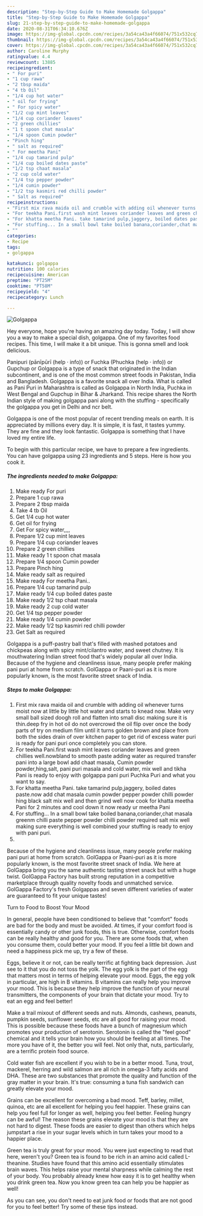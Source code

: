 ```yaml
---
description: "Step-by-Step Guide to Make Homemade Golgappa"
title: "Step-by-Step Guide to Make Homemade Golgappa"
slug: 21-step-by-step-guide-to-make-homemade-golgappa
date: 2020-08-31T06:34:10.676Z
image: https://img-global.cpcdn.com/recipes/3a54ca43a4f66074/751x532cq70/golgappa-recipe-main-photo.jpg
thumbnail: https://img-global.cpcdn.com/recipes/3a54ca43a4f66074/751x532cq70/golgappa-recipe-main-photo.jpg
cover: https://img-global.cpcdn.com/recipes/3a54ca43a4f66074/751x532cq70/golgappa-recipe-main-photo.jpg
author: Caroline Murphy
ratingvalue: 4.4
reviewcount: 13885
recipeingredient:
- " For puri"
- "1 cup rawa"
- "2 tbsp maida"
- "4 tb Oil"
- "1/4 cup hot water"
- " oil for frying"
- " For spicy water"
- "1/2 cup mint leaves"
- "1/4 cup coriander leaves"
- "2 green chillies"
- "1 t spoon chat masala"
- "1/4 spoon Cumin powder"
- "Pinch hing"
- " salt as required"
- " For meetha Pani"
- "1/4 cup tamarind pulp"
- "1/4 cup boiled dates paste"
- "1/2 tsp chaat masala"
- "2 cup cold water"
- "1/4 tsp pepper powder"
- "1/4 cumin powder"
- "1/2 tsp kasmiri red chilli powder"
- " Salt as required"
recipeinstructions:
- "First mix rava maida oil and crumble with adding oil whenever turns moist now at little by little hot water and starts to knead now. Make very small ball sized doogh roll and flatten into small disc making sure it is thin.deep fry in hot oil do not overcrowd the oil flip over once the body parts of try on medium film until it turns golden brown and place from both the sides drain of over kitchen paper to get rid of excess water puri is ready for pani puri once completely you can store."
- "For teekha Pani.first wash mint leaves coriander leaves and green chillies well.nowbland to smooth paste adding water as required transfer pani into a large bowl add chaat masala, Cumin powder powder,hing,salt, pani puri masala and cold water, mix well and tikha Pani is ready to enjoy with golgappa pani puri Puchka Puri and what you want to say."
- "For khatta meetha Pani. take tamarind pulp,jaggery, boiled dates paste.now add chat masala cumin powder pepper powder chilli powder hing black salt mix well and then grind well now cook for khatta meetha Pani for 2 minutes and cool down it now ready ur meetha Pani"
- "For stuffing... In a small bowl take boiled banana,coriander,chat masala greenm chilli paste pepper powder chilli powder required salt mix well making sure everything is well combined your stuffing is ready to enjoy with pani puri."
- ""
categories:
- Recipe
tags:
- golgappa

katakunci: golgappa 
nutrition: 100 calories
recipecuisine: American
preptime: "PT25M"
cooktime: "PT58M"
recipeyield: "4"
recipecategory: Lunch

---
```



![Golgappa](https://img-global.cpcdn.com/recipes/3a54ca43a4f66074/751x532cq70/golgappa-recipe-main-photo.jpg)

Hey everyone, hope you're having an amazing day today. Today, I will show you a way to make a special dish, golgappa. One of my favorites food recipes. This time, I will make it a bit unique. This is gonna smell and look delicious.

Panipuri (pānīpūrī (help · info)) or Fuchka (Phuchka (help · info)) or Gupchup or Golgappa is a type of snack that originated in the Indian subcontinent, and is one of the most common street foods in Pakistan, India and Bangladesh. Golgappa is a favorite snack all over India. What is called as Pani Puri in Maharashtra is called as Golgappa in North India, Puchka in West Bengal and Gupchup in Bihar &amp; Jharkand. This recipe shares the North Indian style of making golgappa pani along with the stuffing - specifically the golgappa you get in Delhi and ncr belt.

Golgappa is one of the most popular of recent trending meals on earth. It is appreciated by millions every day. It is simple, it is fast, it tastes yummy. They are fine and they look fantastic. Golgappa is something that I have loved my entire life.


To begin with this particular recipe, we have to prepare a few ingredients. You can have golgappa using 23 ingredients and 5 steps. Here is how you cook it.

<!--inarticleads1-->

##### The ingredients needed to make Golgappa:

1. Make ready  For puri
1. Prepare 1 cup rawa
1. Prepare 2 tbsp maida
1. Take 4 tb Oil
1. Get 1/4 cup hot water
1. Get  oil for frying
1. Get  For spicy water,,,,
1. Prepare 1/2 cup mint leaves
1. Prepare 1/4 cup coriander leaves
1. Prepare 2 green chillies
1. Make ready 1 t spoon chat masala
1. Prepare 1/4 spoon Cumin powder
1. Prepare Pinch hing
1. Make ready  salt as required
1. Make ready  For meetha Pani..
1. Prepare 1/4 cup tamarind pulp
1. Make ready 1/4 cup boiled dates paste
1. Make ready 1/2 tsp chaat masala
1. Make ready 2 cup cold water
1. Get 1/4 tsp pepper powder
1. Make ready 1/4 cumin powder
1. Make ready 1/2 tsp kasmiri red chilli powder
1. Get  Salt as required


Golgappa is a puff-pastry ball that&#39;s filled with mashed potatoes and chickpeas along with spicy mint/cilantro water, and sweet chutney. It is mouthwatering Indian street food that&#39;s widely popular all over India. Because of the hygiene and cleanliness issue, many people prefer making pani puri at home from scratch. GolGappa or Paani-puri as it is more popularly known, is the most favorite street snack of India. 

<!--inarticleads2-->

##### Steps to make Golgappa:

1. First mix rava maida oil and crumble with adding oil whenever turns moist now at little by little hot water and starts to knead now. Make very small ball sized doogh roll and flatten into small disc making sure it is thin.deep fry in hot oil do not overcrowd the oil flip over once the body parts of try on medium film until it turns golden brown and place from both the sides drain of over kitchen paper to get rid of excess water puri is ready for pani puri once completely you can store.
1. For teekha Pani.first wash mint leaves coriander leaves and green chillies well.nowbland to smooth paste adding water as required transfer pani into a large bowl add chaat masala, Cumin powder powder,hing,salt, pani puri masala and cold water, mix well and tikha Pani is ready to enjoy with golgappa pani puri Puchka Puri and what you want to say.
1. For khatta meetha Pani. take tamarind pulp,jaggery, boiled dates paste.now add chat masala cumin powder pepper powder chilli powder hing black salt mix well and then grind well now cook for khatta meetha Pani for 2 minutes and cool down it now ready ur meetha Pani
1. For stuffing... In a small bowl take boiled banana,coriander,chat masala greenm chilli paste pepper powder chilli powder required salt mix well making sure everything is well combined your stuffing is ready to enjoy with pani puri.
1. 


Because of the hygiene and cleanliness issue, many people prefer making pani puri at home from scratch. GolGappa or Paani-puri as it is more popularly known, is the most favorite street snack of India. We here at GolGappa bring you the same authentic tasting street snack but with a huge twist. GolGappa Factory has built strong reputation in a competitive marketplace through quality novelty foods and unmatched service. GolGappa Factory&#39;s fresh Golgappas and seven different varieties of water are guaranteed to fit your unique tastes! 

Turn to Food to Boost Your Mood


In general, people have been conditioned to believe that "comfort" foods are bad for the body and must be avoided. At times, if your comfort food is essentially candy or other junk foods, this is true. Otherwise, comfort foods can be really healthy and good for you. There are some foods that, when you consume them, could better your mood. If you feel a little bit down and need a happiness pick me up, try a few of these.

Eggs, believe it or not, can be really terrific at fighting back depression. Just see to it that you do not toss the yolk. The egg yolk is the part of the egg that matters most in terms of helping elevate your mood. Eggs, the egg yolk in particular, are high in B vitamins. B vitamins can really help you improve your mood. This is because they help improve the function of your neural transmitters, the components of your brain that dictate your mood. Try to eat an egg and feel better!

Make a trail mixout of different seeds and nuts. Almonds, cashews, peanuts, pumpkin seeds, sunflower seeds, etc are all good for raising your mood. This is possible because these foods have a bunch of magnesium which promotes your production of serotonin. Serotonin is called the "feel good" chemical and it tells your brain how you should be feeling at all times. The more you have of it, the better you will feel. Not only that, nuts, particularly, are a terrific protein food source.

Cold water fish are excellent if you wish to be in a better mood. Tuna, trout, mackerel, herring and wild salmon are all rich in omega-3 fatty acids and DHA. These are two substances that promote the quality and function of the gray matter in your brain. It's true: consuming a tuna fish sandwich can greatly elevate your mood. 

Grains can be excellent for overcoming a bad mood. Teff, barley, millet, quinoa, etc are all excellent for helping you feel happier. These grains can help you feel full for longer as well, helping you feel better. Feeling hungry can be awful! The reason these grains elevate your mood is that they are not hard to digest. These foods are easier to digest than others which helps jumpstart a rise in your sugar levels which in turn takes your mood to a happier place.

Green tea is truly great for your mood. You were just expecting to read that here, weren't you? Green tea is found to be rich in an amino acid called L-theanine. Studies have found that this amino acid essentially stimulates brain waves. This helps raise your mental sharpness while calming the rest of your body. You probably already knew how easy it is to get healthy when you drink green tea. Now you know green tea can help you be happier as well!

As you can see, you don't need to eat junk food or foods that are not good for you to feel better! Try  some  of  these  tips  instead.

